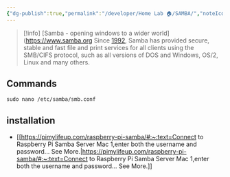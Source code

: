 ```yaml
---
{"dg-publish":true,"permalink":"/developer/Home Lab 🏠/SAMBA/","noteIcon":""}
---
```



> [!info] [Samba - opening windows to a wider world](https://www.samba.org
> Since [1992](https://www.samba.org/samba/docs/10years.html), Samba has provided secure, stable and fast file and print services for all clients using the SMB/CIFS protocol, such as all versions of DOS and Windows, OS/2, Linux and many others.

## Commands

```
sudo nano /etc/samba/smb.conf
```

## installation
- [[https://pimylifeup.com/raspberry-pi-samba/#:~:text=Connect to Raspberry Pi Samba Server Mac 1,enter both the username and password... See More.\|https://pimylifeup.com/raspberry-pi-samba/#:~:text=Connect to Raspberry Pi Samba Server Mac 1,enter both the username and password... See More.]]